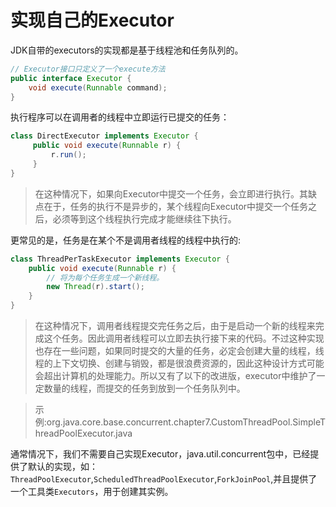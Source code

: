 # 实现自己的Executor

JDK自带的executors的实现都是基于线程池和任务队列的。

```java
// Executor接口只定义了一个execute方法
public interface Executor {
    void execute(Runnable command);
}
```

执行程序可以在调用者的线程中立即运行已提交的任务：

```java
class DirectExecutor implements Executor {
     public void execute(Runnable r) { 
         r.run(); 
     }
}
```

>在这种情况下，如果向Executor中提交一个任务，会立即进行执行。其缺点在于，任务的执行不是异步的，某个线程向Executor中提交一个任务之后，必须等到这个线程执行完成才能继续往下执行。

更常见的是，任务是在某个不是调用者线程的线程中执行的:

```java
class ThreadPerTaskExecutor implements Executor { 
    public void execute(Runnable r) { 
        // 将为每个任务生成一个新线程。
        new Thread(r).start(); 
    } 
}
```

>在这种情况下，调用者线程提交完任务之后，由于是启动一个新的线程来完成这个任务。因此调用者线程可以立即去执行接下来的代码。不过这种实现也存在一些问题，如果同时提交的大量的任务，必定会创建大量的线程，线程的上下文切换、创建与销毁，都是很浪费资源的，因此这种设计方式可能会超出计算机的处理能力。所以又有了以下的改进版，executor中维护了一定数量的线程，而提交的任务到放到一个任务队列中。

>示例:org.java.core.base.concurrent.chapter7.CustomThreadPool.SimpleThreadPoolExecutor.java

通常情况下，我们不需要自己实现Executor，java.util.concurrent包中，已经提供了默认的实现，如：`ThreadPoolExecutor`,`ScheduledThreadPoolExecutor`,`ForkJoinPool`,并且提供了一个工具类`Executors`，用于创建其实例。